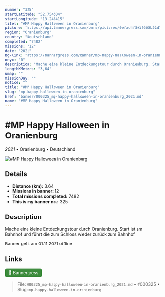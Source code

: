 ```yaml
---
nummer: "325"
startLatitude: "52.754504"
startLongitude: "13.248415"
titel: "#MP Happy Halloween in Oranienburg"
picture: "https://api.bannergress.com/bnrs/pictures/9efad4f591f665b52d713f5bf4f6be77"
region: "Oranienburg"
country: "Deutschland"
completed: "7482"
missions: "12"
date: "2021"
bg-link: "https://bannergress.com/banner/mp-happy-halloween-in-oranienburg-b2cc"
onyx: "0"
description: "Mache eine kleine Entdeckungstour durch Oranienburg. Start ist am Bahnhof und führt die zum Schloss wieder zurück zum Bahnhof\n\nBanner geht am 01.11.2021 offline"
lengthKMeters: "3,64"
umap: ""
missionDay: ""
notice: ""
title: "#MP Happy Halloween in Oranienburg"
slug: "mp-happy-halloween-in-oranienburg"
href: "banner/000325_mp-happy-halloween-in-oranienburg_2021.md"
name: "#MP Happy Halloween in Oranienburg"
---
```

# #MP Happy Halloween in Oranienburg

*2021* • Oranienburg • Deutschland

![#MP Happy Halloween in Oranienburg](https://api.bannergress.com/bnrs/pictures/9efad4f591f665b52d713f5bf4f6be77)



## Details
- **Distance (km):** 3.64
- **Missions in banner:** 12
- **Total missions completed:** 7482
- **This is my banner no.:** 325



## Description
Mache eine kleine Entdeckungstour durch Oranienburg. Start ist am Bahnhof und führt die zum Schloss wieder zurück zum Bahnhof

Banner geht am 01.11.2021 offline



## Links
<a href="https://bannergress.com/banner/mp-happy-halloween-in-oranienburg-b2cc" target="_blank" style="display:inline-block;margin-right:8px;padding:6px 12px;background:#3c8b3c;color:#fff;text-decoration:none;border-radius:6px;">🔗 Bannergress</a>



> File: `000325_mp-happy-halloween-in-oranienburg_2021.md`
> • #000325
> • Slug: `mp-happy-halloween-in-oranienburg`
